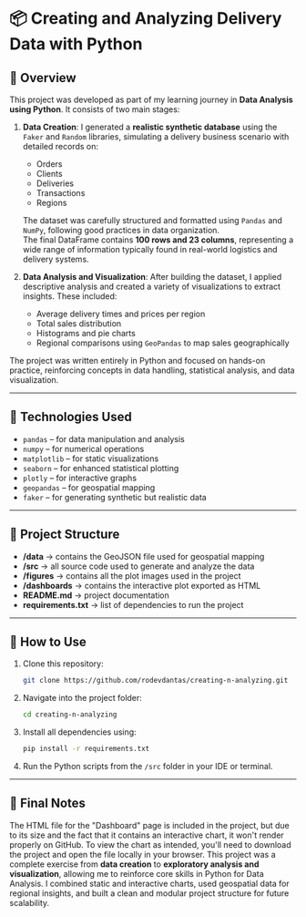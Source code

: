 # 📦 Creating and Analyzing Delivery Data with Python

## 📍 Overview

This project was developed as part of my learning journey in **Data Analysis using Python**. It consists of two main stages:

1. **Data Creation**: I generated a **realistic synthetic database** using the `Faker` and `Random` libraries, simulating a delivery business scenario with detailed records on:
   - Orders
   - Clients
   - Deliveries
   - Transactions
   - Regions

   The dataset was carefully structured and formatted using `Pandas` and `NumPy`, following good practices in data organization.  
   The final DataFrame contains **100 rows and 23 columns**, representing a wide range of information typically found in real-world logistics and delivery systems.

2. **Data Analysis and Visualization**: After building the dataset, I applied descriptive analysis and created a variety of visualizations to extract insights. These included:
   - Average delivery times and prices per region
   - Total sales distribution
   - Histograms and pie charts
   - Regional comparisons using `GeoPandas` to map sales geographically

The project was written entirely in Python and focused on hands-on practice, reinforcing concepts in data handling, statistical analysis, and data visualization.

---

## 🧰 Technologies Used

- `pandas` – for data manipulation and analysis  
- `numpy` – for numerical operations  
- `matplotlib` – for static visualizations  
- `seaborn` – for enhanced statistical plotting  
- `plotly` – for interactive graphs  
- `geopandas` – for geospatial mapping  
- `faker` – for generating synthetic but realistic data  

---

## 📁 Project Structure

- **/data** → contains the GeoJSON file used for geospatial mapping  
- **/src** → all source code used to generate and analyze the data  
- **/figures** → contains all the plot images used in the project  
- **/dashboards** → contains the interactive plot exported as HTML  
- **README.md** → project documentation  
- **requirements.txt** → list of dependencies to run the project

---

## 🚀 How to Use

1. Clone this repository:
   ```bash
   git clone https://github.com/rodevdantas/creating-n-analyzing.git
   ```

2. Navigate into the project folder:
   ```bash
   cd creating-n-analyzing
   ```

3. Install all dependencies using:
   ```bash
   pip install -r requirements.txt
   ```

4. Run the Python scripts from the `/src` folder in your IDE or terminal.

---

## 📌 Final Notes

The HTML file for the "Dashboard" page is included in the project, but due to its size and the fact that it contains an interactive chart, it won't render properly on GitHub. To view the chart as intended, you'll need to download the project and open the file locally in your browser.
This project was a complete exercise from **data creation** to **exploratory analysis and visualization**, allowing me to reinforce core skills in Python for Data Analysis. I combined static and interactive charts, used geospatial data for regional insights, and built a clean and modular project structure for future scalability.


